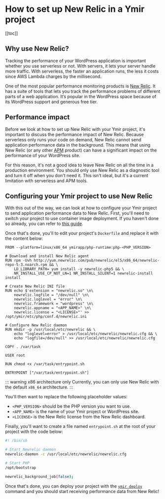 # How to set up New Relic in a Ymir project

[[toc]]

## Why use New Relic?

Tracking the performance of your WordPress application is important whether you use serverless or not. With servers, it lets your server handle more traffic. With serverless, the faster an application runs, the less it costs since AWS Lambda charges by the millisecond.

One of the most popular performance monitoring products is [New Relic][1]. It has a suite of tools that lets you track the performance problems of different parts of a web application. It’s popular in the WordPress space because of its WordPress support and generous free tier.

## Performance impact

Before we look at how to set up New Relic with your Ymir project, it's important to discuss the performance impact of New Relic. Because serverless only runs your code on demand, New Relic cannot send application performance data in the background. This means that using New Relic (or any other [APM][2] product) can have a significant impact on the performance of your WordPress site.

For this reason, it's not a good idea to leave New Relic on all the time in a production environment. You should only use New Relic as a diagnostic tool and turn it off when you don't need it. This isn't ideal, but it's a current limitation with serverless and APM tools.

## Configuring your Ymir project to use New Relic

With this out of the way, we can look at how to configure your Ymir project to send application performance data to New Relic. First, you'll need to switch your project to use container image deployment. If you haven't done so already, you can refer to [this guide][3].

Once that's done, you'll to edit your project's `Dockerfile` and replace it with the content below:

```docker
FROM --platform=linux/x86_64 ymirapp/php-runtime:php-<PHP_VERSION>

# Download and install New Relic agent
RUN rpm -Uvh http://yum.newrelic.com/pub/newrelic/el5/x86_64/newrelic-repo-5-3.noarch.rpm && \
    LD_LIBRARY_PATH= yum install -y newrelic-php5 && \
    NR_INSTALL_USE_CP_NOT_LN=1 NR_INSTALL_SILENT=1 newrelic-install install

# Create New Relic INI file
RUN echo $'extension = "newrelic.so" \n\
    newrelic.logfile = "/dev/null" \n\
    newrelic.loglevel = "error" \n\
    newrelic.framework = "wordpress" \n\
    newrelic.appname = "<APP_NAME>" \n\ 
    newrelic.license = "<LICENSE>"' >> /opt/ymir/etc/php/conf.d/newrelic.ini

# Configure New Relic daemon
RUN mkdir -p /usr/local/etc/newrelic && \
    echo "loglevel=error" > /usr/local/etc/newrelic/newrelic.cfg && \
    echo "logfile=/dev/null" >> /usr/local/etc/newrelic/newrelic.cfg

COPY . /var/task

USER root

RUN chmod +x /var/task/entrypoint.sh

ENTRYPOINT ["/var/task/entrypoint.sh"]
```

::: warning x86 architecture only
Currently, you can only use New Relic with the default `x86_64` architecture.
:::

You'll then want to replace the following placeholder values:

 * `<PHP_VERSION>` should be the PHP version you want to use.
 * `<APP_NAME>` is the name of your Ymir project or WordPress site.
 * `<LICENSE>` is the New Relic license from the New Relic dashboard.

Finally, you'll want to create a file named `entrypoint.sh` at the root of your project with the code below:

```sh
#! /bin/sh

# Start Newrelic daemon
newrelic-daemon -c /usr/local/etc/newrelic/newrelic.cfg

# Start PHP
/opt/bootstrap

newrelic_background_job(false);
```

Once that's done, you can deploy your project with the [`ymir deploy`][4] command and you should start receiving performance data from New Relic!

[1]: https://newrelic.com/
[2]: https://en.wikipedia.org/wiki/Application_performance_management
[3]: ./container-image-deployment.md
[4]: ../reference/ymir-cli.md#project-deploy-deploy

